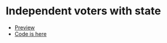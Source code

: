 # Independent voters with state

- [Preview](https://mate-academy.github.io/simple-state-voter/)
- [Code is here](https://github.com/mate-academy/simple-state-voter/pull/1/files)
